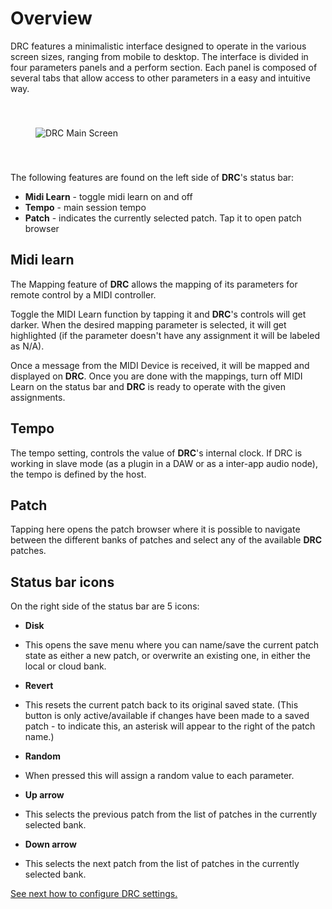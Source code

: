 # Overview

DRC features a minimalistic interface designed to operate in the various screen sizes, ranging from mobile to desktop. The interface is divided in four parameters panels and a perform section. Each panel is composed of several tabs that allow access to other parameters in a easy and intuitive way.

<img alt="DRC Main Screen" align="center" src="https://www.imaginando.pt/images/products/drc/help/overview/overview@2x.jpg" style="padding: 40px;"/>

The following features are found on the left side of **DRC**'s status bar:

- **Midi Learn** - toggle midi learn on and off
- **Tempo** - main session tempo
- **Patch** - indicates the currently selected patch. Tap it to open patch browser

## Midi learn

The Mapping feature of **DRC** allows the mapping of its parameters for remote control by a MIDI controller.

Toggle the MIDI Learn function by tapping it and **DRC**'s controls will get darker. When the desired mapping parameter is selected, it will get highlighted \(if the parameter doesn't have any assignment it will be labeled as N/A\).

Once a message from the MIDI Device is received, it will be mapped and displayed on **DRC**. Once you are done with the mappings, turn off MIDI Learn on the status bar and **DRC** is ready to operate with the given assignments.

## Tempo

The tempo setting, controls the value of **DRC**'s internal clock. If DRC is working in slave mode (as a plugin in a DAW or as a inter-app audio node), the tempo is defined by the host.

## Patch

Tapping here opens the patch browser where it is possible to navigate between the different banks of patches and select any of the available **DRC** patches.

## Status bar icons

On the right side of the status bar are 5 icons:

- **Disk**

- This opens the save menu where you can name/save the current patch state as either a new patch, or overwrite an existing one, in either the local or cloud bank.

- **Revert**

- This resets the current patch back to its original saved state. (This button is only active/available if changes have been made to a saved patch - to indicate this, an asterisk will appear to the right of the patch name.)

- **Random**

- When pressed this will assign a random value to each parameter.

- **Up arrow**

- This selects the previous patch from the list of patches in the currently selected bank.

- **Down arrow**

- This selects the next patch from the list of patches in the currently selected bank.

[See next how to configure DRC settings.](https://www.imaginando.pt/products/drc/help/settings)
